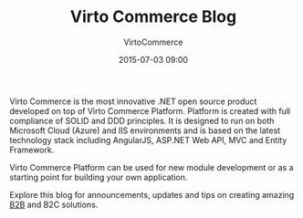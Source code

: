 ﻿---
author: VirtoCommerce
date: 2015-07-03 09:00
permalink: blogs/news/virtocommerce-blog
tags: [Announcements, VirtoCommerce, blog]
title: "Virto Commerce Blog"
published: Private
---
Virto Commerce is the most innovative .NET open source product developed on top of Virto Commerce Platform. Platform is created with full compliance of SOLID and DDD principles. It is designed to run on both Microsoft Cloud (Azure) and IIS environments and is based on the latest technology stack including AngularJS, ASP.NET Web API, MVC and Entity Framework.
<!--excerpt-->
Virto Commerce Platform can be used for new module development or as a starting point for building your own application.

Explore this blog for announcements, updates and tips on creating amazing <a href="https://virtocommerce.com/b2b-ecommerce" target="_blank">B2B</a> and B2C solutions.
